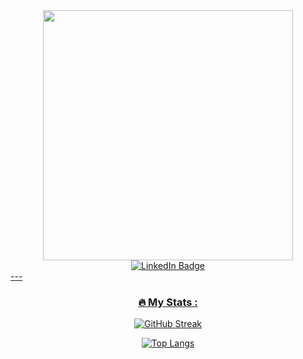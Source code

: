 <div id="header" align="center">
  <img src="https://media.giphy.com/media/QpVUMRUJGokfqXyfa1/giphy.gif" width="400"/>
</div>
<div id="badges" align="center">
  <a href="https://www.linkedin.com/in/aingeru-alvarez/">
    <img src="https://img.shields.io/badge/LinkedIn-blue?style=for-the-badge&logo=linkedin&logoColor=white" alt="LinkedIn Badge"/>
</div>
  ---
  <div id="stats" align="center">
    
  ### :fire: My Stats :
  
  [![GitHub Streak](http://github-readme-streak-stats.herokuapp.com?user=AingeruAlvarezSanchez&theme=dark&background=000000)](https://git.io/streak-stats)
  
   [![Top Langs](https://github-readme-stats.vercel.app/api/top-langs/?username=AingeruAlvarezSanchez&layout=compact&theme=vision-friendly-dark)](https://github.com/anuraghazra/github-readme-stats)
  </div>
<!--
**AingeruAlvarezSanchez/AingeruAlvarezSanchez** is a ✨ _special_ ✨ repository because its `README.md` (this file) appears on your GitHub profile.

Here are some ideas to get you started:

- 🔭 I’m currently working on ...
- 🌱 I’m currently learning ...
- 👯 I’m looking to collaborate on ...
- 🤔 I’m looking for help with ...
- 💬 Ask me about ...
- 📫 How to reach me: ...
- 😄 Pronouns: ...
- ⚡ Fun fact: ...
-->
